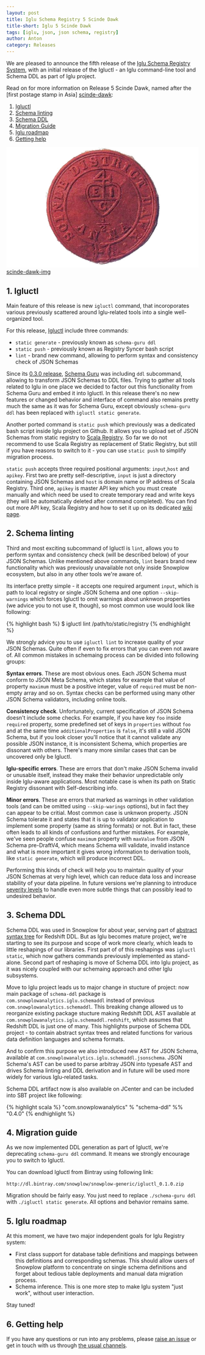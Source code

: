 ```yaml
---
layout: post
title: Iglu Schema Registry 5 Scinde Dawk
title-short: Iglu 5 Scinde Dawk
tags: [iglu, json, json schema, registry]
author: Anton
category: Releases
---
```


We are pleased to announce the fifth release of the [Iglu Schema Registry System][iglu-repo], with an initial release of the Igluctl - an Iglu command-line tool and Schema DDL as part of Iglu project.

Read on for more information on Release 5 Scinde Dawk, named after the [first postage stamp in Asia] [scinde-dawk]:

1. [Igluctl](/blog/2016/07/30/iglu-r4-scinde-dawk-released/#core)
2. [Schema linting](/blog/2016/07/30/iglu-r4-scinde-dawk-released/#lint)
3. [Schema DDL](/blog/2016/07/30/iglu-r4-scinde-dawk-released/#schema-ddl)
4. [Migration Guide](/blog/2016/07/30/iglu-r4-scinde-dawk-released/#migration)
5. [Iglu roadmap](/blog/2016/07/30/iglu-r4-scinde-dawk-released/#roadmap)
6. [Getting help](/blog/2016/07/30/iglu-r4-scinde-dawk-released/#help)


![scinde-dawk-img] [scinde-dawk-img]

<!--more-->

<h2 id="iglu-core">1. Igluctl</h2>

Main feature of this release is new `igluctl` command, that incoroporates various previously scattered around Iglu-related tools into a single well-organized tool.

For this release, [Igluctl][igluctl-wiki] include three commands:

* `static generate` - previously known as `schema-guru ddl`
* `static push` - previously known as Registry Syncer bash script
* `lint` - brand new command, allowing to perform syntax and consistency check of JSON Schemas

Since its [0.3.0 release][schema-guru-030], [Schema Guru][schema-guru] was including `ddl` subcommand, allowing to transform JSON Schemas to DDL files.
Trying to gather all tools related to Iglu in one place we decided to factor out this functionality from Schema Guru and embed it into Igluctl.
In this release there's no new features or changed behavior and interface of command also remains pretty much the same as it was for Schema Guru, except obviously `schema-guru ddl` has been replaced with `igluctl static generate`.

Another ported command is `static push` which previously was a dedicated bash script inside Iglu project on Github.
It allows you to upload set of JSON Schemas from static registry to [Scala Registry][scala-registry].
So far we do not recommend to use Scala Registry as replacement of Static Registry, but still if you have reasons to switch to it - you can use `static push` to simplify migration process.

`static push` accepts three required positional arguments: `input`,`host` and `apikey`.
First two are pretty self-descriptive, `input` is just a directory containing JSON Schemas and `host` is domain name or IP address of Scala Registry.
Third one, `apikey` is master API key which you must create manually and which need be used to create temporary read and write keys (they will be automatically deleted after command completed).
You can find out more API key, Scala Registry and how to set it up on its dedicated [wiki page][scala-registry-setup].


<h2 id="lint">2. Schema linting</h2>

Third and most exciting subcommand of Igluctl is `lint`, allows you to perform syntax and consistency check (will be described below) of your JSON Schemas.
Unlike mentioned above commands, `lint` bears brand new functionality which was previously unavailable not only inside Snowplow ecosystem, but also in any other tools we're aware of.

Its interface pretty simple - it accepts one required argument `input`, which is path to local registry or single JSON Schema and one option `--skip-warnings` which forces Igluctl to omit warnings about unknwon properties (we advice you to not use it, though), so most common use would look like following:

{% highlight bash %}
$ igluctl lint /path/to/static/registry
{% endhighlight %}

We strongly advice you to use `igluctl lint` to increase quality of your JSON Schemas. Quite often if even to fix errors that you can even not aware of.
All common mistakes in schemaing process can be divided into following groups:

**Syntax errors**. These are most obvious ones. Each JSON Schema must conform to JSON Meta Schema, which states for example that value of property `maximum` must be a positive integer, value of `required` must be non-empty array and so on. Syntax checks can be performed using many other JSON Schema validators, including online tools.

**Consistency check**. Unfortunately, current specification of JSON Schema doesn't include some checks. For example, if you have key `foo` inside `required` property, some predefined set of keys in `properties` without `foo` and at the same time `additionalProperties` is `false`, it's still a valid JSON Schema, but if you look closer you'll notice that it cannot validate any possible JSON instance, it is inconsistent Schema, which properties are dissonant with others. There's many more similar cases that can be uncovered only be Igluctl.

**Iglu-specific errors**. These are errors that don't make JSON Schema invalid or unusable itself, instead they make their behavior unpredictable only inside Iglu-aware applications. Most notable case is when its path on Static Registry dissonant with Self-describing info.

**Minor errors**. These are errors that marked as warnings in other validation tools (and can be omitted using `--skip-warings` options), but in fact they can appear to be critial. Most common case is unknwon property. JSON Schema tolerate it and states that it is up to validator application to implement some property (same as string formats) or not. But in fact, these often leads to all kinds of confustions and further mistakes. For example, we've seen people confuse `maximum` property with `maxValue` from JSON Schema pre-DraftV4, which means Schema will validate, invalid instance and what is more important it gives wrong information to derivation tools, like `static generate`, which will produce incorrect DDL.

Performing this kinds of check will help you to maintain quality of your JSON Schemas at very high level, which can reduce data loss and increase stability of your data pipeline.
In future versions we're planning to introduce [severity levels][iglu-issue-175] to handle even more subtle things that can possibly lead to undesired behavior.

<h2 id="schema-ddl">3. Schema DDL</h2>

Schema DDL was used in Snowplow for about year, serving part of [abstract syntax tree][ast] for Redshift DDL.
But as Iglu becomes mature project, we're starting to see its purpose and scope of work more clearly, which leads to little reshapings of our libraries.
First part of of this reshapings was `igluctl static`, which now gathers commands previously implemented as stand-alone.
Second part of reshaping is move of Schema DDL into Iglu project, as it was nicely coupled with our schemaing approach and other Iglu subsystems.

Move to Iglu project leads us to major change in stucture of project: now main package of `schema-ddl` package is `com.snowplowanalytics.iglu.schemaddl` instead of previous `com.snowplowanalytics.schemaddl`. This breaking change allowed us to reorganize existing package stucture making Redshift DDL AST available at `com.snowplowanalytics.iglu.schemaddl.redshift`, which assumes that Redshift DDL is just one of many. This highlights purpose of Schema DDL project - to contain abstract syntax trees and related functions for various data definition languages and schema formats.

And to confirm this purpose we also introduced new AST for JSON Schema, available at `com.snowplowanalytics.iglu.schemaddl.jsonschema`.
JSON Schema's AST can be used to parse arbitray JSON into typesafe AST and drives Schema linting and DDL derivation and in future will be used more widely for various Iglu-related tasks.

Schema DDL artifact now is also available on JCenter and can be included into SBT project like following:

{% highlight scala %}
"com.snowplowanalytics" % "schema-ddl" %% "0.4.0"
{% endhighlight %}

<h2 id="migration">4. Migration guide</h2>

As we now implemented DDL generation as part of Igluctl, we're deprecating `schema-guru ddl` command.
It means we strongly encourage you to switch to Igluctl.

You can download Igluctl from Bintray using following link:

```
http://dl.bintray.com/snowplow/snowplow-generic/igluctl_0.1.0.zip
```

Migration should be fairly easy. You just need to replace `./schema-guru ddl` with `./igluctl static generate`.
All options and behavior remains same.

<h2 id="roadmap">5. Iglu roadmap</h2>

At this moment, we have two major independent goals for Iglu Registry system:

* First class support for database table definitions and mappings between this definitions and corresponding schemas. This should allow users of Snowplow platform to concentrate on single schema definitions and forget about tedious table deployments and manual data migration process.
* Schema inference. This is one more step to make Iglu system "just work", without user interaction.

Stay tuned!

<h2 id="help">6. Getting help</h2>

If you have any questions or run into any problems, please [raise an issue][issues] or get in touch with us through [the usual channels][talk-to-us].

[scinde-dawk]: https://en.wikipedia.org/wiki/Scinde_Dawk
[scinde-dawk-img]: /assets/img/blog/2016/07/scinde-dawk.png

[iglu-issue-175]: https://github.com/snowplow/iglu/issues/175

[igluctl-wiki]: https://github.com/snowplow/iglu/wiki/Igluctl
[schema-guru-030]: http://snowplowanalytics.com/blog/2015/07/29/schema-guru-0.3.0-released-for-generating-redshift-tables-from-json-schemas/
[ast]: https://en.wikipedia.org/wiki/Abstract_syntax_tree
[schema-guru]: https://github.com/snowplow/schema-guru
[self-describing-schemas]: https://github.com/snowplow/iglu/wiki/Self-describing-JSON-Schemas
[scala-registry]: https://github.com/snowplow/iglu/tree/master/2-repositories/scala-repo-server
[scala-registry-setup]: https://github.com/snowplow/iglu/wiki/Scala-repo-server-setup

[iglu-repo]: https://github.com/snowplow/iglu
[issues]: https://github.com/snowplow/snowplow/iglu
[talk-to-us]: https://github.com/snowplow/snowplow/wiki/Talk-to-us
